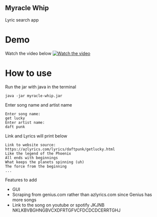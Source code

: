 ## Myracle Whip
Lyric search app

# Demo 
Watch the video below
[![Watch the video](https://imgur.com/vgOAK5M.jpg)](https://www.youtube.com/watch?v=D_VWF8wf-8I&feature=youtu.be)

# How to use
Run the jar with java in the terminal
```
java -jar myracle-whip.jar
```
Enter song name and artist name

```
Enter song name:
get lucky
Enter artist name:
daft punk
```
Link and Lyrics will print below

```
Link to website source: https://azlyrics.com/lyrics/daftpunk/getlucky.html
Like the legend of the Phoenix
All ends with beginnings
What keeps the planets spinning (uh)
The force from the beginning
...
```

Features to add
- GUI
- Scraping from genius.com rather than azlyrics.com since Genius has more songs
- Link to the song on youtube or spotify
JKJNB NKLKBVBGHNGBVCXDFRTGFVCFDCDCDCERRTGHJ